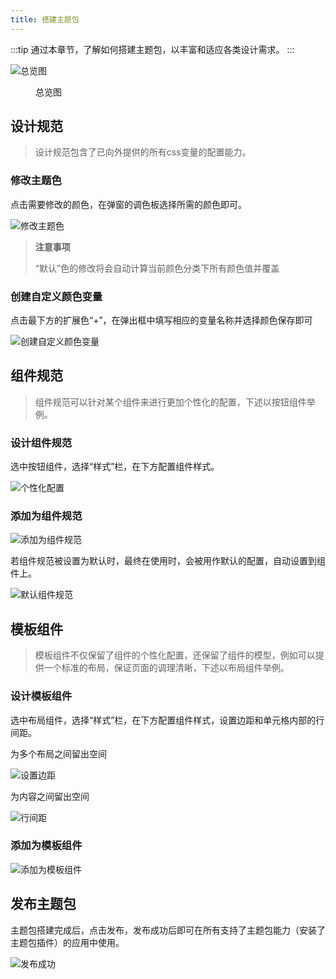 ```yaml
---
title: 搭建主题包
---
```


:::tip
通过本章节，了解如何搭建主题包，以丰富和适应各类设计需求。
:::

![总览图](img/image.png)
<figure>总览图</figure>

## 设计规范

> 设计规范包含了已向外提供的所有css变量的配置能力。

### 修改主题色

点击需要修改的颜色，在弹窗的调色板选择所需的颜色即可。

![修改主题色](img/image-1.png)

> **注意事项**
>
> “默认”色的修改将会自动计算当前颜色分类下所有颜色值并覆盖

### 创建自定义颜色变量

点击最下方的扩展色“+”，在弹出框中填写相应的变量名称并选择颜色保存即可

![创建自定义颜色变量](img/image-2.png)

## 组件规范

> 组件规范可以针对某个组件来进行更加个性化的配置，下述以按钮组件举例。

### 设计组件规范

选中按钮组件，选择“样式”栏，在下方配置组件样式。

![个性化配置](img/image-3.png)

### 添加为组件规范

![添加为组件规范](img/image-4.png)

若组件规范被设置为默认时，最终在使用时，会被用作默认的配置，自动设置到组件上。

![默认组件规范](img/image-5.png)

## 模板组件

> 模板组件不仅保留了组件的个性化配置，还保留了组件的模型，例如可以提供一个标准的布局，保证页面的调理清晰，下述以布局组件举例。

### 设计模板组件

选中布局组件，选择“样式”栏，在下方配置组件样式，设置边距和单元格内部的行间距。

为多个布局之间留出空间

![设置边距](img/image-6.png)

为内容之间留出空间

![行间距](img/image-7.png)

### 添加为模板组件

![添加为模板组件](img/image-8.png)

## 发布主题包

主题包搭建完成后，点击发布，发布成功后即可在所有支持了主题包能力（安装了主题包插件）的应用中使用。

![发布成功](img/image-9.png)
